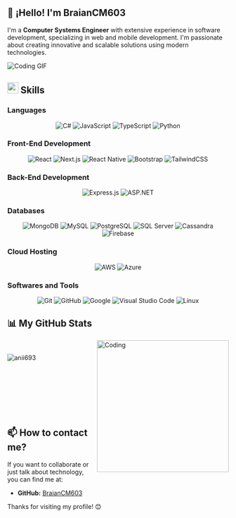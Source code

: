 ## 👋 ¡Hello! I'm BraianCM603

I'm a **Computer Systems Engineer** with extensive experience in software development, specializing in web and mobile development. I'm passionate about creating innovative and scalable solutions using modern technologies.
<br>

<img src="https://user-images.githubusercontent.com/73097560/115834477-dbab4500-a447-11eb-908a-139a6edaec5c.gif" alt="Coding GIF">

<br>

## <img src="https://media2.giphy.com/media/QssGEmpkyEOhBCb7e1/giphy.gif?cid=ecf05e47a0n3gi1bfqntqmob8g9aid1oyj2wr3ds3mg700bl&rid=giphy.gif" width="25"><b> Skills</b>

### Languages
<p align="center">
    <img src="https://img.shields.io/badge/C%23-%23239120.svg?style=for-the-badge&logo=c-sharp&logoColor=white" alt="C#">
    <img src="https://img.shields.io/badge/JavaScript-%23F7DF1E.svg?style=for-the-badge&logo=javascript&logoColor=black" alt="JavaScript">
    <img src="https://img.shields.io/badge/TypeScript-%23007ACC.svg?style=for-the-badge&logo=typescript&logoColor=white" alt="TypeScript">
    <img src="https://img.shields.io/badge/Python-%2314354C.svg?style=for-the-badge&logo=python&logoColor=white" alt="Python">
</p>

### Front-End Development
<p align="center">
    <img src="https://img.shields.io/badge/React-%2361DAFB.svg?style=for-the-badge&logo=react&logoColor=black" alt="React">
    <img src="https://img.shields.io/badge/Next.js-%23000000.svg?style=for-the-badge&logo=nextdotjs&logoColor=white" alt="Next.js">
    <img src="https://img.shields.io/badge/React%20Native-%2361DAFB.svg?style=for-the-badge&logo=react&logoColor=black" alt="React Native">
    <img src="https://img.shields.io/badge/Bootstrap-%23563D7C.svg?style=for-the-badge&logo=bootstrap&logoColor=white" alt="Bootstrap">
    <img src="https://img.shields.io/badge/TailwindCSS-%2338B2AC.svg?style=for-the-badge&logo=tailwind-css&logoColor=white" alt="TailwindCSS">
</p>

### Back-End Development
<p align="center">
    <img src="https://img.shields.io/badge/Express.js-%23000000.svg?style=for-the-badge&logo=express&logoColor=white" alt="Express.js">
    <img src="https://img.shields.io/badge/ASP.NET-%235C2D91.svg?style=for-the-badge&logo=dotnet&logoColor=white" alt="ASP.NET">
</p>

### Databases
<p align="center">
    <img src="https://img.shields.io/badge/MongoDB-%2347A248.svg?style=for-the-badge&logo=mongodb&logoColor=white" alt="MongoDB">
    <img src="https://img.shields.io/badge/MySQL-%234479A1.svg?style=for-the-badge&logo=mysql&logoColor=white" alt="MySQL">
    <img src="https://img.shields.io/badge/PostgreSQL-%23336791.svg?style=for-the-badge&logo=postgresql&logoColor=white" alt="PostgreSQL">
    <img src="https://img.shields.io/badge/SQL%20Server-%23CC2927.svg?style=for-the-badge&logo=microsoftsqlserver&logoColor=white" alt="SQL Server">
    <img src="https://img.shields.io/badge/Cassandra-%231287B1.svg?style=for-the-badge&logo=apache-cassandra&logoColor=white" alt="Cassandra">
    <img src="https://img.shields.io/badge/Firebase-%23FFCA28.svg?style=for-the-badge&logo=firebase&logoColor=black" alt="Firebase">
</p>

### Cloud Hosting
<p align="center">
    <img src="https://img.shields.io/badge/AWS-%23FF9900.svg?style=for-the-badge&logo=amazon-aws&logoColor=white" alt="AWS">
    <img src="https://img.shields.io/badge/Azure-%230072C6.svg?style=for-the-badge&logo=microsoft-azure&logoColor=white" alt="Azure">
</p>

### Softwares and Tools
<p align="center">
    <img src="https://img.shields.io/badge/git-%23F05033.svg?style=for-the-badge&logo=git&logoColor=white" alt="Git">
    <img src="https://img.shields.io/badge/github-%23121011.svg?style=for-the-badge&logo=github&logoColor=white" alt="GitHub">
    <img src="https://img.shields.io/badge/google-%234285F4.svg?style=for-the-badge&logo=google&logoColor=white" alt="Google">
    <img src="https://img.shields.io/badge/Visual%20Studio%20Code-0078d7.svg?style=for-the-badge&logo=visual-studio-code&logoColor=white" alt="Visual Studio Code">
    <img src="https://img.shields.io/badge/Linux-FCC624?style=for-the-badge&logo=linux&logoColor=black" alt="Linux">
</p>

## 📊 My GitHub Stats
<p aling="center">
  <img align="right" alt="Coding" width="300" src="https://cdn.dribbble.com/users/1277312/screenshots/14733298/media/39b1045e593737587dd60e42c8422d1f.gif" >
  <br>
  <p><img align="left" src="https://github-readme-stats.vercel.app/api/top-langs?username=anii693&show_icons=true&theme=dark&locale=en&layout=compact" alt="anii693" /></p>
</p>

<br><br><br><br><br><br><br><br>
## 📫 How to contact me?
If you want to collaborate or just talk about technology, you can find me at:
- **GitHub:** [BraianCM603](https://github.com/BraianCM603)

Thanks for visiting my profile! 😊
